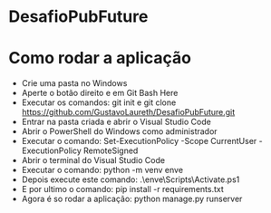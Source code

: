 # DesafioPubFuture
 
# Como rodar a aplicação

- Crie uma pasta no Windows
- Aperte o botão direito e em Git Bash Here
- Executar os comandos: git init e git clone https://github.com/GustavoLaureth/DesafioPubFuture.git
- Entrar na pasta criada e abrir o Visual Studio Code
- Abrir o PowerShell do Windows como administrador
- Executar o comando: Set-ExecutionPolicy -Scope CurrentUser -ExecutionPolicy RemoteSigned
- Abrir o terminal do Visual Studio Code
- Executar o comando: python -m venv enve
- Depois execute este comando: .\enve\Scripts\Activate.ps1
- E por ultimo o comando: pip install -r requirements.txt
- Agora é so rodar a aplicação: python manage.py runserver
